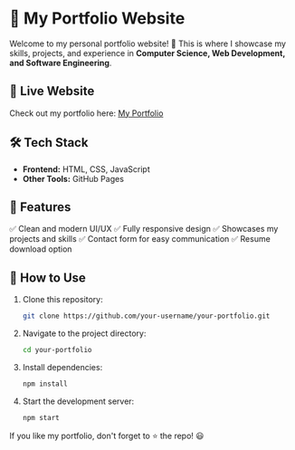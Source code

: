 # 🚀 My Portfolio Website

Welcome to my personal portfolio website! 🎉 This is where I showcase my skills, projects, and experience in **Computer Science, Web Development, and Software Engineering**.

## 🔗 Live Website
Check out my portfolio here: [My Portfolio](https://your-portfolio-link.com)

## 🛠️ Tech Stack
- **Frontend:** HTML, CSS, JavaScript
- **Other Tools:** GitHub Pages

## 📂 Features
✅ Clean and modern UI/UX
✅ Fully responsive design
✅ Showcases my projects and skills
✅ Contact form for easy communication
✅ Resume download option

## 📝 How to Use
1. Clone this repository:
   ```sh
   git clone https://github.com/your-username/your-portfolio.git
   ```
2. Navigate to the project directory:
   ```sh
   cd your-portfolio
   ```
3. Install dependencies:
   ```sh
   npm install
   ```
4. Start the development server:
   ```sh
   npm start
   ```


If you like my portfolio, don't forget to ⭐ the repo! 😃
